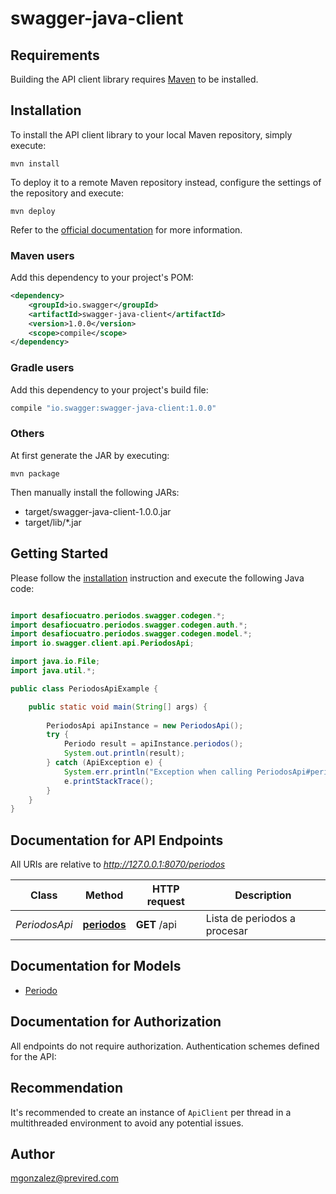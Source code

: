 # swagger-java-client

## Requirements

Building the API client library requires [Maven](https://maven.apache.org/) to be installed.

## Installation

To install the API client library to your local Maven repository, simply execute:

```shell
mvn install
```

To deploy it to a remote Maven repository instead, configure the settings of the repository and execute:

```shell
mvn deploy
```

Refer to the [official documentation](https://maven.apache.org/plugins/maven-deploy-plugin/usage.html) for more information.

### Maven users

Add this dependency to your project's POM:

```xml
<dependency>
    <groupId>io.swagger</groupId>
    <artifactId>swagger-java-client</artifactId>
    <version>1.0.0</version>
    <scope>compile</scope>
</dependency>
```

### Gradle users

Add this dependency to your project's build file:

```groovy
compile "io.swagger:swagger-java-client:1.0.0"
```

### Others

At first generate the JAR by executing:

    mvn package

Then manually install the following JARs:

* target/swagger-java-client-1.0.0.jar
* target/lib/*.jar

## Getting Started

Please follow the [installation](#installation) instruction and execute the following Java code:

```java

import desafiocuatro.periodos.swagger.codegen.*;
import desafiocuatro.periodos.swagger.codegen.auth.*;
import desafiocuatro.periodos.swagger.codegen.model.*;
import io.swagger.client.api.PeriodosApi;

import java.io.File;
import java.util.*;

public class PeriodosApiExample {

    public static void main(String[] args) {
        
        PeriodosApi apiInstance = new PeriodosApi();
        try {
            Periodo result = apiInstance.periodos();
            System.out.println(result);
        } catch (ApiException e) {
            System.err.println("Exception when calling PeriodosApi#periodos");
            e.printStackTrace();
        }
    }
}

```

## Documentation for API Endpoints

All URIs are relative to *http://127.0.0.1:8070/periodos*

Class | Method | HTTP request | Description
------------ | ------------- | ------------- | -------------
*PeriodosApi* | [**periodos**](docs/PeriodosApi.md#periodos) | **GET** /api | Lista de periodos a procesar


## Documentation for Models

 - [Periodo](docs/Periodo.md)


## Documentation for Authorization

All endpoints do not require authorization.
Authentication schemes defined for the API:

## Recommendation

It's recommended to create an instance of `ApiClient` per thread in a multithreaded environment to avoid any potential issues.

## Author

mgonzalez@previred.com


